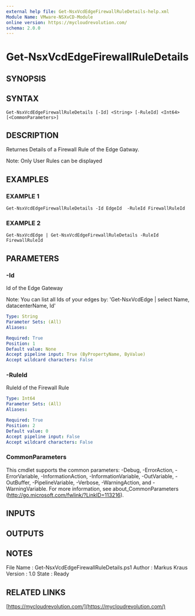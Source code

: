 ```yaml
---
external help file: Get-NsxVcdEdgeFirewallRuleDetails-help.xml
Module Name: VMware-NSXvCD-Module
online version: https://mycloudrevolution.com/
schema: 2.0.0
---
```


# Get-NsxVcdEdgeFirewallRuleDetails

## SYNOPSIS

## SYNTAX

```
Get-NsxVcdEdgeFirewallRuleDetails [-Id] <String> [-RuleId] <Int64> [<CommonParameters>]
```

## DESCRIPTION
Returnes Details of a Firewall Rule of the Edge Gatway.

Note:
Only User Rules can be displayed

## EXAMPLES

### EXAMPLE 1
```
Get-NsxVcdEdgeFirewallRuleDetails -Id EdgeId  -RuleId FirewallRuleId
```

### EXAMPLE 2
```
Get-NsxVcdEdge | Get-NsxVcdEdgeFirewallRuleDetails -RuleId FirewallRuleId
```

## PARAMETERS

### -Id
Id of the Edge Gateway

Note:
You can list all Ids of your edges by: 'Get-NsxVcdEdge | select Name, datacenterName, Id'

```yaml
Type: String
Parameter Sets: (All)
Aliases:

Required: True
Position: 1
Default value: None
Accept pipeline input: True (ByPropertyName, ByValue)
Accept wildcard characters: False
```

### -RuleId
RuleId of the Firewall Rule

```yaml
Type: Int64
Parameter Sets: (All)
Aliases:

Required: True
Position: 2
Default value: 0
Accept pipeline input: False
Accept wildcard characters: False
```

### CommonParameters
This cmdlet supports the common parameters: -Debug, -ErrorAction, -ErrorVariable, -InformationAction, -InformationVariable, -OutVariable, -OutBuffer, -PipelineVariable, -Verbose, -WarningAction, and -WarningVariable.
For more information, see about_CommonParameters (http://go.microsoft.com/fwlink/?LinkID=113216).

## INPUTS

## OUTPUTS

## NOTES
File Name  : Get-NsxVcdEdgeFirewallRuleDetails.ps1
Author     : Markus Kraus
Version    : 1.0
State      : Ready

## RELATED LINKS

[https://mycloudrevolution.com/](https://mycloudrevolution.com/)


